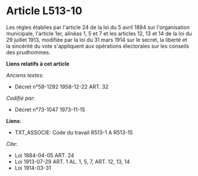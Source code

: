 # Article L513-10

Les règles établies par l'article 24 de la loi du 5 avril 1884 sur l'organisation municipale, l'article 1er, alinéas 1, 5 et
7 et les articles 12, 13 et 14 de la loi du 29 juillet 1913, modifiée par la loi du 31 mars 1914 sur le secret, la liberté et
la sincérité du vote s'appliquent aux opérations électorales sur les conseils des prudhommes.

**Liens relatifs à cet article**

_Anciens textes_:

  - Décret n°58-1292 1958-12-22 ART. 32

_Codifié par_:

  - Décret n°73-1047 1973-11-15

**Liens**:

  - TXT_ASSOCIE: Code du travail R513-1 A R513-15

_Cite_:

  - Loi   1884-04-05 ART. 24
  - Loi   1913-07-29 ART. 1 AL. 1, 5, 7, ART. 12, 13, 14
  - Loi   1914-03-31
